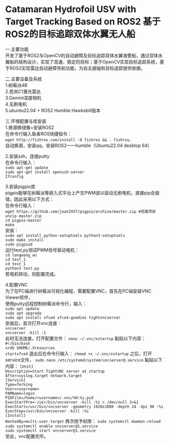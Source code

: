 # Catamaran Hydrofoil USV with Target Tracking Based on ROS2  基于ROS2的目标追踪双体水翼无人船

一.主要功能  
开发了基于ROS2与OpenCV的自动避障及目标追踪双体水翼海警船，通过双体水翼船的结构设计，实现了高速、稳定的目标；基于OpenCV实现目标追踪系统，基于ROS2实现雷达自动避障导航功能，为自主避碰和目标追踪提供依据。

二.主要设备及系统  
1.树莓派4B  
2.思岚C1激光雷达  
3.Gemini深度相机  
4.无刷电机  
5.ubuntu22.04 + ROS2 Humble Hawksbill版本

三.环境配置与库安装  
1.换源换镜像+安装ROS2  
在命令行输入鱼香ROS快捷指令：  
`wget http://fishros.com/install -O fishros && . fishros`,  
自动换源，安装qq，安装ROS2——humble（Ubuntu22.04 desktop 64）

2.安装ssh，连接putty  
在命令行输入：  
`sudo apt-get update`   
`sudo apt-get install openssh-server `   
`Ifconfig`

3.安装pigpio库  
pigpio能够在树莓派等嵌入式平台上产生PWM波以驱动无刷电机，直接pip会报错，因此采用以下方式：  
在命令行输入：  
`wget https://github.com/joan2937/pigpio/archive/master.zip #克隆项目`  
`unzip master.zip`  
`cd pigpio-master`  
`make`  
安装：  
`sudo apt install python-setuptools python3-setuptools`   
`sudo make install `  
`sudo pigpiod`  
运行test,py测试PWM信号驱动电机：  
`cd longwang_ws`  
`cd test_1  `  
`cd test_1  `  
`python3 test.py `  
若电机转动，则配置完成。

4.配置VNC  
为了在PC端进行树莓派可视化编程，需要配置VNC，首先在PC端安装VNC Viewer软件，  
使用putty远程控制树莓派命令行，输入：  
`sudo apt update  `  
`sudo apt upgrade  `  
`sudo apt install xfce4 xfce4-goodies tightvncserver`  
安装后，首次打开vnc连接：  
`vncserver `  
`vncserver -kill :1`  
此时无法连接，打开配置文件：
`nano ~/.vnc/xstartup`
黏贴以下内容：
`#!/bin/bash `  
`xrdb $HOME/.Xresources  `  
`startxfce4`
退出后在命令行输入：
`chmod +x ~/.vnc/xstartup`
之后，打开service文件，
`sudo nano /etc/systemd/system/vncserver@.service`
黏贴以下内容：
`[Unit]`  
`Description=Start TightVNC server at startup`  
`After=syslog.target network.target`  
`[Service]`  
`Type=forking`  
`User=<username>`  
`PAMName=login`  
`PIDFile=/home/<username>/.vnc/%H:%i.pid`  
`ExecStartPre=-/usr/bin/vncserver -kill :%i > /dev/null 2>&1`  
`ExecStart=/usr/bin/vncserver -geometry 1920x1080 -depth 24 -dpi 96 :%i`  
`ExecStop=/usr/bin/vncserver -kill :%i`  
`[Install]`  
`WantedBy=multi-user.target`
再次授予权限：
`sudo systemctl daemon-reload`  
`sudo systemctl enable vncserver@1.service`  
`sudo systemctl start vncserver@1.service`  
至此，vnc配置完毕。
